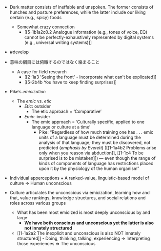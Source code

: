 
- Dark matter consists of ineffable and unspoken. The former consists of hunches and posture preferences, while the latter include our liking certain (e.g., spicy) foods
	- Somewhat crazy connection
		- [[5-1b1a2c0.2 Analogue information (e.g., tones of voice, EQ) cannot be perfectly-exhaustively represented by digital systems (e.g., universal writing systems)]]
- #develop

- 意味の網目には俯瞰するのではなく絡まること
	- A case for field research
		- [[2-1a3 'Seeing the front' - Incorporate what can't be explicated]]
		- [[5-2b4b You have to keep finding surprises]]

- Pike’s _emicization_
    - The _emic_ vs. _etic_
        - _Etic_: outsider
            - The etic approach = ‘Comparative’
        - _Emic_: insider
            - The emic approach = ‘Culturally specific, applied to one language or culture at a time’
	            - Pike: “Regardless of how much training one has . . . emic units of a language must be determined during the analysis of that language; they must be discovered, not predicted (*emphasis by Everett*) ([[1-1a4b2 Problems arise only when you reason via abduction]], [[1-1c4 To be surprised is to be mistaken]]) — even though the range of kinds of components of language has restrictions placed upon it by the physiology of the human organism”

- Individual apperceptions + A ranked-value, linguistic-based model of culture ⇒ Human unconscious
- Culture articulates the unconscious via emicization, learning how and that, value rankings, knowledge structures, and social relations and roles across various groups
    - What has been most emicized is most deeply unconscious by and large
        - **We have both conscious and unconscious yet the latter is also not innately structured** 
	- [[1-1a2a2 The inexplicit and unconscious is also NOT innately structured]]
            - Doing, thinking, talking, experiencing ⇒ Interpreting those experiences ⇒ The unconscious

